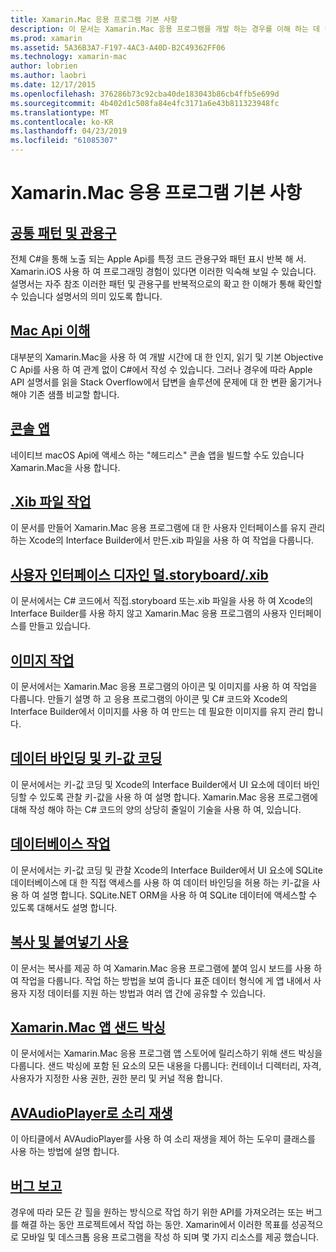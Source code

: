 ```yaml
---
title: Xamarin.Mac 응용 프로그램 기본 사항
description: 이 문서는 Xamarin.Mac 응용 프로그램을 개발 하는 경우를 이해 하는 데 필요한 다양 한 개념을 설명 하는 지침에 연결 합니다.
ms.prod: xamarin
ms.assetid: 5A36B3A7-F197-4AC3-A40D-B2C49362FF06
ms.technology: xamarin-mac
author: lobrien
ms.author: laobri
ms.date: 12/17/2015
ms.openlocfilehash: 376286b73c92cba40de183043b86cb4ffb5e699d
ms.sourcegitcommit: 4b402d1c508fa84e4fc3171a6e43b811323948fc
ms.translationtype: MT
ms.contentlocale: ko-KR
ms.lasthandoff: 04/23/2019
ms.locfileid: "61085307"
---
```

# <a name="xamarinmac-application-fundamentals"></a>Xamarin.Mac 응용 프로그램 기본 사항

## <a name="common-patterns-and-idiomsmacapp-fundamentalspatternsmd"></a>[공통 패턴 및 관용구](~/mac/app-fundamentals/patterns.md)

전체 C#을 통해 노출 되는 Apple Api를 특정 코드 관용구와 패턴 표시 반복 해 서. Xamarin.iOS 사용 하 여 프로그래밍 경험이 있다면 이러한 익숙해 보일 수 있습니다. 설명서는 자주 참조 이러한 패턴 및 관용구를 반복적으로의 확고 한 이해가 통해 확인할 수 있습니다 설명서의 의미 있도록 합니다.

## <a name="understanding-mac-apismacapp-fundamentalsmac-apismd"></a>[Mac Api 이해](~/mac/app-fundamentals/mac-apis.md)

대부분의 Xamarin.Mac을 사용 하 여 개발 시간에 대 한 인지, 읽기 및 기본 Objective C Api를 사용 하 여 관계 없이 C#에서 작성 수 있습니다. 그러나 경우에 따라 Apple API 설명서를 읽을 Stack Overflow에서 답변을 솔루션에 문제에 대 한 변환 옮기거나 해야 기존 샘플 비교할 합니다.

## <a name="console-appsmacapp-fundamentalsconsolemd"></a>[콘솔 앱](~/mac/app-fundamentals/console.md)

네이티브 macOS Api에 액세스 하는 "헤드리스" 콘솔 앱을 빌드할 수도 있습니다 Xamarin.Mac을 사용 합니다.

## <a name="working-with-xib-filesmacapp-fundamentalsxibmd"></a>[.Xib 파일 작업](~/mac/app-fundamentals/xib.md)

이 문서를 만들어 Xamarin.Mac 응용 프로그램에 대 한 사용자 인터페이스를 유지 관리 하는 Xcode의 Interface Builder에서 만든.xib 파일을 사용 하 여 작업을 다룹니다.

## <a name="storyboardxib-less-user-interface-designmacapp-fundamentalsxibless-uimd"></a>[사용자 인터페이스 디자인 덜.storyboard/.xib](~/mac/app-fundamentals/xibless-ui.md)

이 문서에서는 C# 코드에서 직접.storyboard 또는.xib 파일을 사용 하 여 Xcode의 Interface Builder를 사용 하지 않고 Xamarin.Mac 응용 프로그램의 사용자 인터페이스를 만들고 있습니다.

## <a name="working-with-imagesmacapp-fundamentalsimagemd"></a>[이미지 작업](~/mac/app-fundamentals/image.md)

이 문서에서는 Xamarin.Mac 응용 프로그램의 아이콘 및 이미지를 사용 하 여 작업을 다룹니다. 만들기 설명 하 고 응용 프로그램의 아이콘 및 C# 코드와 Xcode의 Interface Builder에서 이미지를 사용 하 여 만드는 데 필요한 이미지를 유지 관리 합니다.

## <a name="data-binding-and-key-value-codingmacapp-fundamentalsdatabindingmd"></a>[데이터 바인딩 및 키-값 코딩](~/mac/app-fundamentals/databinding.md)

이 문서에서는 키-값 코딩 및 Xcode의 Interface Builder에서 UI 요소에 데이터 바인딩할 수 있도록 관찰 키-값을 사용 하 여 설명 합니다. Xamarin.Mac 응용 프로그램에 대해 작성 해야 하는 C# 코드의 양의 상당히 줄일이 기술을 사용 하 여, 있습니다. 

## <a name="working-with-databasesmacapp-fundamentalsdatabasesmd"></a>[데이터베이스 작업](~/mac/app-fundamentals/databases.md)

이 문서에서는 키-값 코딩 및 관찰 Xcode의 Interface Builder에서 UI 요소에 SQLite 데이터베이스에 대 한 직접 액세스를 사용 하 여 데이터 바인딩을 허용 하는 키-값을 사용 하 여 설명 합니다. SQLite.NET ORM을 사용 하 여 SQLite 데이터에 액세스할 수 있도록 대해서도 설명 합니다.

## <a name="working-with-copy-and-pastemacapp-fundamentalscopy-pastemd"></a>[복사 및 붙여넣기 사용](~/mac/app-fundamentals/copy-paste.md)

이 문서는 복사를 제공 하 여 Xamarin.Mac 응용 프로그램에 붙여 임시 보드를 사용 하 여 작업을 다룹니다. 작업 하는 방법을 보여 줍니다 표준 데이터 형식에 게 앱 내에서 사용자 지정 데이터를 지원 하는 방법과 여러 앱 간에 공유할 수 있습니다.

## <a name="sandboxing-a-xamarinmac-appmacapp-fundamentalssandboxingmd"></a>[Xamarin.Mac 앱 샌드 박싱](~/mac/app-fundamentals/sandboxing.md)

이 문서에서는 Xamarin.Mac 응용 프로그램 앱 스토어에 릴리스하기 위해 샌드 박싱을 다룹니다. 샌드 박싱에 포함 된 요소의 모든 내용을 다룹니다: 컨테이너 디렉터리, 자격, 사용자가 지정한 사용 권한, 권한 분리 및 커널 적용 합니다.

## <a name="playing-sound-with-avaudioplayermacapp-fundamentalssoundsmd"></a>[AVAudioPlayer로 소리 재생](~/mac/app-fundamentals/sounds.md)

이 아티클에서 AVAudioPlayer를 사용 하 여 소리 재생을 제어 하는 도우미 클래스를 사용 하는 방법에 설명 합니다.

## <a name="reporting-bugsmacapp-fundamentalstroubleshootingmd"></a>[버그 보고](~/mac/app-fundamentals/troubleshooting.md)

경우에 따라 모든 갇 힐을 원하는 방식으로 작업 하기 위한 API를 가져오려는 또는 버그를 해결 하는 동안 프로젝트에서 작업 하는 동안. Xamarin에서 이러한 목표를 성공적으로 모바일 및 데스크톱 응용 프로그램을 작성 하 되며 몇 가지 리소스를 제공 했습니다.
